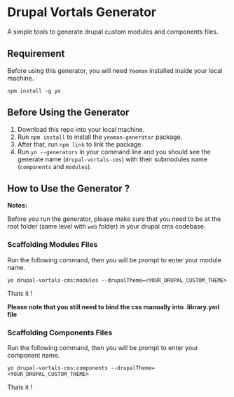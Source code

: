 # Drupal Vortals Generator

A simple tools to generate drupal custom modules and components files.

## Requirement

Before using this generator, you will need `Yeoman` installed inside your local machine.

<code>npm install -g yo</code>

## Before Using the Generator

1. Download this repo into your local machine.
2. Run `npm install` to install the `yeoman-generator` package.
3. After that, run `npm link` to link the package.
4. Run `yo --generators` in your command line and you should see the generate name (`drupal-vortals-cms`) with their submodules name (`components` and `modules`).

## How to Use the Generator ?

**Notes:**

Before you run the generator, please make sure that you need to be at the root folder (same level with `web` folder) in your drupal cms codebase.

### Scaffolding Modules Files

Run the following command, then you will be prompt to enter your module name.

`yo drupal-vortals-cms:modules --drupalTheme=<YOUR_DRUPAL_CUSTOM_THEME>`

Thats it !

**Please note that you still need to bind the css manually into .library.yml file**

### Scaffolding Components Files

Run the following command, then you will be prompt to enter your component name.

`yo drupal-vortals-cms:components --drupalTheme=<YOUR_DRUPAL_CUSTOM_THEME>`

Thats it !
